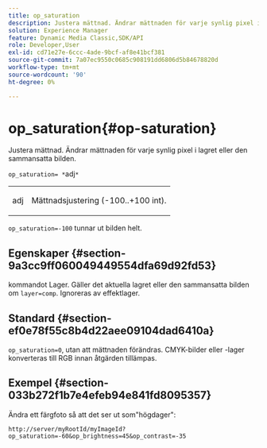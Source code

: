 ```yaml
---
title: op_saturation
description: Justera mättnad. Ändrar mättnaden för varje synlig pixel i lagret eller den sammansatta bilden.
solution: Experience Manager
feature: Dynamic Media Classic,SDK/API
role: Developer,User
exl-id: cd71e27e-6ccc-4ade-9bcf-af8e41bcf381
source-git-commit: 7a07ec9550c0685c908191dd6806d5b84678820d
workflow-type: tm+mt
source-wordcount: '90'
ht-degree: 0%

---
```


# op_saturation{#op-saturation}

Justera mättnad. Ändrar mättnaden för varje synlig pixel i lagret eller den sammansatta bilden.

`op_saturation= *`adj`*`

<table id="simpletable_5F118A28FE674B06A16F6F19C56B4594"> 
 <tr class="strow"> 
  <td class="stentry"> <p><span class="varname"> adj</span> </p> </td> 
  <td class="stentry"> <p>Mättnadsjustering (-100..+100 int). </p></td> 
 </tr> 
</table>

`op_saturation=-100` tunnar ut bilden helt.

## Egenskaper {#section-9a3cc9ff060049449554dfa69d92fd53}

kommandot Lager. Gäller det aktuella lagret eller den sammansatta bilden om `layer=comp`. Ignoreras av effektlager.

## Standard {#section-ef0e78f55c8b4d22aee09104dad6410a}

`op_saturation=0`, utan att mättnaden förändras. CMYK-bilder eller -lager konverteras till RGB innan åtgärden tillämpas.

## Exempel {#section-033b272f1b7e4efeb94e841fd8095357}

Ändra ett färgfoto så att det ser ut som&quot;högdager&quot;:

`http://server/myRootId/myImageId?op_saturation=-60&op_brightness=45&op_contrast=-35`
